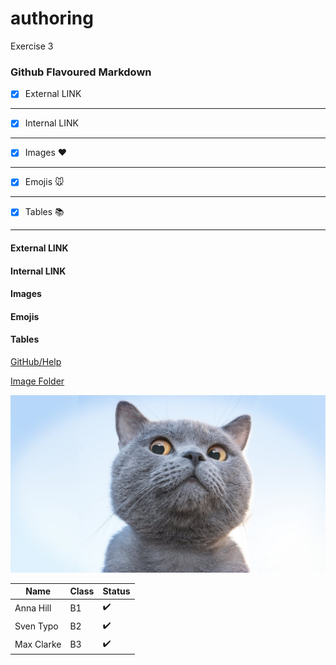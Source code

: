 # authoring
Exercise 3

### Github Flavoured Markdown

- [x] External LINK 
--- 

- [x] Internal LINK 
---

- [x] Images :heart: 
---

- [x] Emojis :mouse:
---

- [x] Tables :books: 
---


#### External LINK 
#### Internal LINK 
#### Images
#### Emojis
#### Tables

[GitHub/Help](https://help.github.com/en) 

[Image Folder](https://github.com/Sara-Bexx/authoring/tree/master/Images)

![Image](https://github.com/Sara-Bexx/authoring/blob/master/Images/maxresdefault.jpg)


Name | Class | Status
---------|----------|---------
Anna Hill | B1 | :heavy_check_mark: 
Sven Typo| B2 | :heavy_check_mark:
Max Clarke| B3 | :heavy_check_mark:









